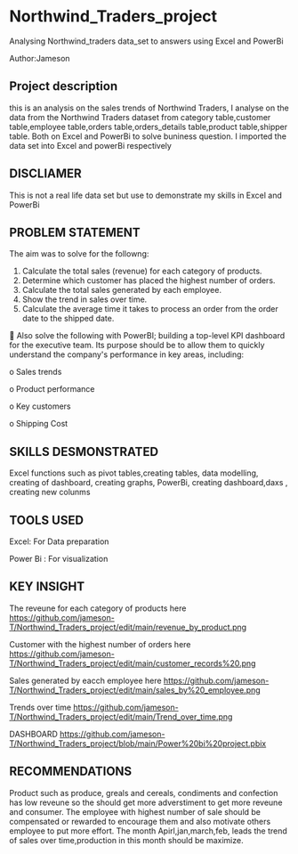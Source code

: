 # Northwind_Traders_project
Analysing Northwind_traders data_set to answers using Excel and PowerBi

Author:Jameson 

## Project description
this is an analysis on the sales trends of Northwind Traders, I analyse on the data from the Northwind Traders dataset
from category table,customer table,employee table,orders table,orders_details table,product table,shipper table.
Both on Excel and PowerBi to solve buniness question. I imported the data set into Excel and powerBi respectively 

## DISCLIAMER 
This is not a real life data set but use to demonstrate my skills in Excel and PowerBi 

## PROBLEM STATEMENT 
The aim was to solve for the followng:

1. Calculate the total sales (revenue) for each category of products.
2. Determine which customer has placed the highest number of orders.
3. Calculate the total sales generated by each employee.
4. Show the trend in sales over time.
5. Calculate the average time it takes to process an order from the order date to the
shipped date.


 Also solve the following with PowerBI; building a top-level KPI dashboard for the executive 
team. Its purpose should be to allow them to quickly understand the company's performance in 
key areas, including:

o Sales trends

o Product performance

o Key customers

o Shipping Cost

## SKILLS DESMONSTRATED
Excel functions such as pivot tables,creating tables, data modelling, creating of dashboard, creating graphs, PowerBi, creating dashboard,daxs , creating new colunms

## TOOLS USED
Excel: For Data preparation 


Power Bi : For visualization 

## KEY INSIGHT
The reveune for each category of products here
https://github.com/jameson-T/Northwind_Traders_project/edit/main/revenue_by_product.png

Customer with the highest number of orders here
https://github.com/jameson-T/Northwind_Traders_project/edit/main/customer_records%20.png

Sales generated by eacch employee here 
https://github.com/jameson-T/Northwind_Traders_project/edit/main/sales_by%20_employee.png

Trends over time 
https://github.com/jameson-T/Northwind_Traders_project/edit/main/Trend_over_time.png

DASHBOARD
https://github.com/jameson-T/Northwind_Traders_project/blob/main/Power%20bi%20project.pbix

## RECOMMENDATIONS
Product such as produce, greals and cereals, condiments and confection has low reveune so the should get more adverstiment to get more reveune and consumer.
The employee with highest number of sale should be compensated or rewarded to encourage them and also motivate others employee to put more effort.
The month Apirl,jan,march,feb, leads the trend of sales over time,production in this month should be maximize.








